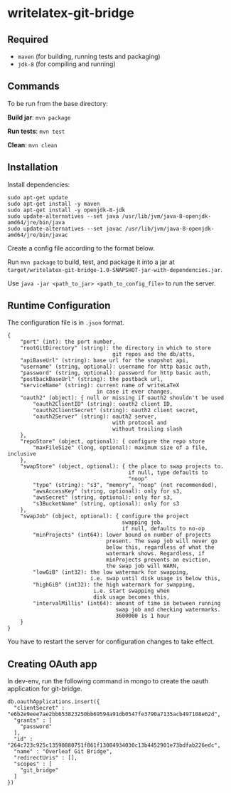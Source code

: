 writelatex-git-bridge
=====================

Required
--------
  * `maven` (for building, running tests and packaging)
  * `jdk-8` (for compiling and running)

Commands
--------

To be run from the base directory:

**Build jar**:
`mvn package`

**Run tests**:
`mvn test`

**Clean**:
`mvn clean`

Installation
------------

Install dependencies:

```
sudo apt-get update
sudo apt-get install -y maven
sudo apt-get install -y openjdk-8-jdk
sudo update-alternatives --set java /usr/lib/jvm/java-8-openjdk-amd64/jre/bin/java
sudo update-alternatives --set javac /usr/lib/jvm/java-8-openjdk-amd64/jre/bin/javac
```

Create a config file according to the format below.

Run `mvn package` to build, test, and package it into a jar at `target/writelatex-git-bridge-1.0-SNAPSHOT-jar-with-dependencies.jar`.

Use `java -jar <path_to_jar> <path_to_config_file>` to run the server.

Runtime Configuration
---------------------

The configuration file is in `.json` format.

    {
        "port" (int): the port number,
        "rootGitDirectory" (string): the directory in which to store
                                     git repos and the db/atts,
        "apiBaseUrl" (string): base url for the snapshot api,
        "username" (string, optional): username for http basic auth,
        "password" (string, optional): password for http basic auth,
        "postbackBaseUrl" (string): the postback url,
        "serviceName" (string): current name of writeLaTeX
                                in case it ever changes,
        "oauth2" (object): { null or missing if oauth2 shouldn't be used
            "oauth2ClientID" (string): oauth2 client ID,
            "oauth2ClientSecret" (string): oauth2 client secret,
            "oauth2Server" (string): oauth2 server,
                                     with protocol and
                                     without trailing slash
        },
        "repoStore" (object, optional): { configure the repo store
            "maxFileSize" (long, optional): maximum size of a file, inclusive
        },
        "swapStore" (object, optional): { the place to swap projects to.
                                          if null, type defaults to
                                          "noop"
            "type" (string): "s3", "memory", "noop" (not recommended),
            "awsAccessKey" (string, optional): only for s3,
            "awsSecret" (string, optional): only for s3,
            "s3BucketName" (string, optional): only for s3
        },
        "swapJob" (object, optional): { configure the project
                                        swapping job.
                                        if null, defaults to no-op
            "minProjects" (int64): lower bound on number of projects
                                   present. The swap job will never go
                                   below this, regardless of what the
                                   watermark shows. Regardless, if
                                   minProjects prevents an eviction,
                                   the swap job will WARN,
            "lowGiB" (int32): the low watermark for swapping,
                              i.e. swap until disk usage is below this,
            "highGiB" (int32): the high watermark for swapping,
                               i.e. start swapping when
                               disk usage becomes this,
            "intervalMillis" (int64): amount of time in between running
                                      swap job and checking watermarks.
                                      3600000 is 1 hour
        }
    }

You have to restart the server for configuration changes to take effect.


## Creating OAuth app

In dev-env, run the following command in mongo to create the oauth application
for git-bridge.

```
db.oauthApplications.insert({
  "clientSecret" : "e6b2e9eee7ae2bb653823250bb69594a91db0547fe3790a7135acb497108e62d",
  "grants" : [
    "password"
  ],
  "id" : "264c723c925c13590880751f861f13084934030c13b4452901e73bdfab226edc",
  "name" : "Overleaf Git Bridge",
  "redirectUris" : [],
  "scopes" : [
    "git_bridge"
  ]
})
```

